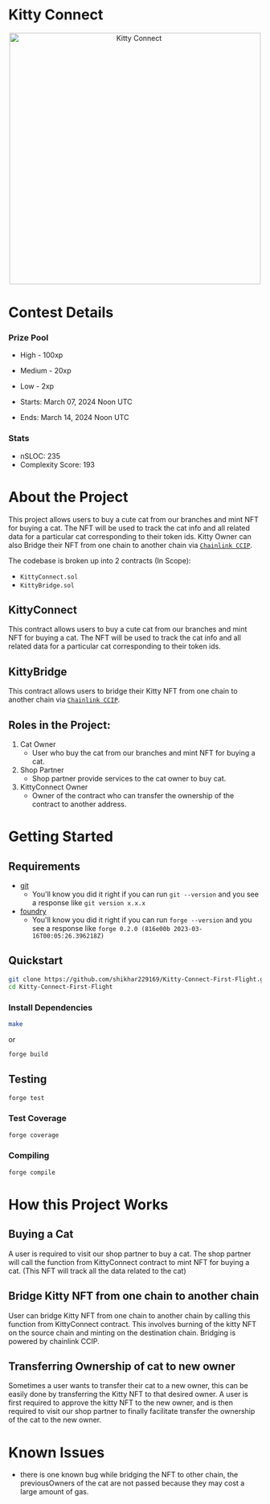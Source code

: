 # Kitty Connect

<p align="center">
<img src="https://res.cloudinary.com/droqoz7lg/image/upload/q_90/dpr_2.0/c_fill,g_auto,h_320,w_320/f_auto/v1/company/lisdxtcddudcvde6sucn?_a=BATAUVAA0" width="500" alt="Kitty Connect">
</p>

# Contest Details

### Prize Pool

- High - 100xp
- Medium - 20xp
- Low - 2xp

- Starts: March 07, 2024 Noon UTC
- Ends: March 14, 2024 Noon UTC

### Stats

- nSLOC: 235
- Complexity Score: 193

# About the Project

This project allows users to buy a cute cat from our branches and mint NFT for buying a cat. The NFT will be used to track the cat info and all related data for a particular cat corresponding to their token ids.
Kitty Owner can also Bridge their NFT from one chain to another chain via [`Chainlink CCIP`](https://docs.chain.link/ccip).

The codebase is broken up into 2 contracts (In Scope):

- `KittyConnect.sol`
- `KittyBridge.sol`

## KittyConnect

This contract allows users to buy a cute cat from our branches and mint NFT for buying a cat. The NFT will be used to track the cat info and all related data for a particular cat corresponding to their token ids.

## KittyBridge

This contract allows users to bridge their Kitty NFT from one chain to another chain via [`Chainlink CCIP`](https://docs.chain.link/ccip).

## Roles in the Project:

1. Cat Owner
   - User who buy the cat from our branches and mint NFT for buying a cat.
2. Shop Partner
   - Shop partner provide services to the cat owner to buy cat.
3. KittyConnect Owner
   - Owner of the contract who can transfer the ownership of the contract to another address.

# Getting Started

## Requirements

- [git](https://git-scm.com/book/en/v2/Getting-Started-Installing-Git)
  - You'll know you did it right if you can run `git --version` and you see a response like `git version x.x.x`
- [foundry](https://getfoundry.sh/)
  - You'll know you did it right if you can run `forge --version` and you see a response like `forge 0.2.0 (816e00b 2023-03-16T00:05:26.396218Z)`

## Quickstart

```bash
git clone https://github.com/shikhar229169/Kitty-Connect-First-Flight.git
cd Kitty-Connect-First-Flight
```

### Install Dependencies

```bash
make
```

or

```bash
forge build
```

## Testing

```bash
forge test
```

### Test Coverage

```bash
forge coverage
```

### Compiling

```bash
forge compile
```

# How this Project Works

## Buying a Cat

A user is required to visit our shop partner to buy a cat. The shop partner will call the function from KittyConnect contract to mint NFT for buying a cat. (This NFT will track all the data related to the cat)

## Bridge Kitty NFT from one chain to another chain

User can bridge Kitty NFT from one chain to another chain by calling this function from KittyConnect contract. This involves burning of the kitty NFT on the source chain and minting on the destination chain. Bridging is powered by chainlink CCIP.

## Transferring Ownership of cat to new owner

Sometimes a user wants to transfer their cat to a new owner, this can be easily done by transferring the Kitty NFT to that desired owner.
A user is first required to approve the kitty NFT to the new owner, and is then required to visit our shop partner to finally facilitate transfer the ownership of the cat to the new owner.

# Known Issues

- there is one known bug while bridging the NFT to other chain, the previousOwners of the cat are not passed because they may cost a large amount of gas.
